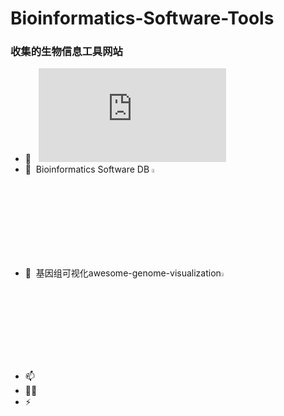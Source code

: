 # Bioinformatics-Software-Tools
###  收集的生物信息工具网站
- 🔭 &nbsp; ![Martti](https://bioinformaticshome.com/tools/tools-main.html)
- 🌱 &nbsp;Bioinformatics Software DB  [<img  src="https://cmdcolin.github.io/awesome-genome-visualization/biocircos.png" width="4%" height="4%" />](https://bioinformaticshome.com/db/)
- 💬 &nbsp;基因组可视化awesome-genome-visualization[<img  src="https://cmdcolin.github.io/awesome-genome-visualization/accusyn.png" width="4%" height="4%" />](https://cmdcolin.github.io/awesome-genome-visualization/?latest=true)
- 📫 &nbsp;
- 👨‍💻 &nbsp;
- ⚡ &nbsp;

